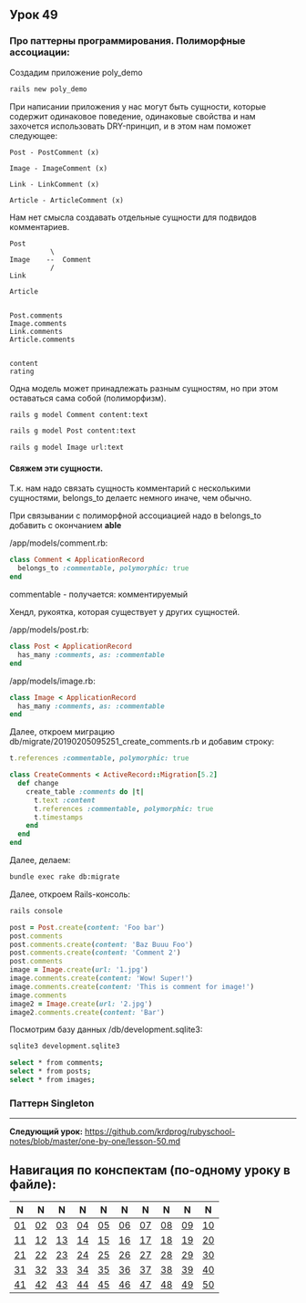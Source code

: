 ## Урок 49

### Про паттерны программирования. Полиморфные ассоциации:

Создадим приложение poly_demo

```bash
rails new poly_demo
```

При написании приложения у нас могут быть сущности, которые содержит одинаковое поведение, одинаковые свойства и нам захочется использовать DRY-принцип, и в этом нам поможет следующее:

```text
Post - PostComment (x)

Image - ImageComment (x)

Link - LinkComment (x)

Article - ArticleComment (x)
```

Нам нет смысла создавать отдельные сущности для подвидов комментариев.


```text
Post
          \
Image    --  Comment
          /
Link

Article


Post.comments
Image.comments
Link.comments
Article.comments


content
rating
```

Одна модель может принадлежать разным сущностям, но при этом оставаться сама собой (полиморфизм).

```bash
rails g model Comment content:text
```

```bash
rails g model Post content:text
```

```bash
rails g model Image url:text
```

#### Свяжем эти сущности.

Т.к. нам надо связать сущность комментарий с несколькими сущностями, belongs_to делаетс немного иначе, чем обычно.

При связывании с полиморфной ассоциацией надо в belongs_to добавить с окончанием **able**

/app/models/comment.rb:
```ruby
class Comment < ApplicationRecord
  belongs_to :commentable, polymorphic: true
end
```
commentable - получается: комментируемый

Хендл, рукоятка, которая существует у других сущностей.

/app/models/post.rb:
```ruby
class Post < ApplicationRecord
  has_many :comments, as: :commentable
end
```

/app/models/image.rb:
```ruby
class Image < ApplicationRecord
  has_many :comments, as: :commentable
end
```

Далее, откроем миграцию db/migrate/20190205095251_create_comments.rb и добавим строку:

```ruby
t.references :commentable, polymorphic: true
```

```ruby
class CreateComments < ActiveRecord::Migration[5.2]
  def change
    create_table :comments do |t|
      t.text :content
      t.references :commentable, polymorphic: true
      t.timestamps
    end
  end
end
```

Далее, делаем:

```bash
bundle exec rake db:migrate
```

Далее, откроем Rails-консоль:

```bash
rails console
```

```ruby
post = Post.create(content: 'Foo bar')
post.comments
post.comments.create(content: 'Baz Buuu Foo')
post.comments.create(content: 'Comment 2')
post.comments
image = Image.create(url: '1.jpg')
image.comments.create(content: 'Wow! Super!')
image.comments.create(content: 'This is comment for image!')
image.comments
image2 = Image.create(url: '2.jpg')
image2.comments.create(content: 'Bar')
```

Посмотрим базу данных /db/development.sqlite3:

```bash
sqlite3 development.sqlite3
```

```bash
select * from comments;
select * from posts;
select * from images;
```

### Паттерн Singleton




---
**Следующий урок:**  https://github.com/krdprog/rubyschool-notes/blob/master/one-by-one/lesson-50.md

## Навигация по конспектам (по-одному уроку в файле):

|  N  |  N  |  N  |  N  |  N  |  N  |  N  |  N  |  N  |  N  |
|-----|-----|-----|-----|-----|-----|-----|-----|-----|-----|
|  [01](https://github.com/krdprog/rubyschool-notes/blob/master/one-by-one/lesson-01.md)  |  [02](https://github.com/krdprog/rubyschool-notes/blob/master/one-by-one/lesson-02.md)   |  [03](https://github.com/krdprog/rubyschool-notes/blob/master/one-by-one/lesson-03.md)   |  [04](https://github.com/krdprog/rubyschool-notes/blob/master/one-by-one/lesson-04.md)  |  [05](https://github.com/krdprog/rubyschool-notes/blob/master/one-by-one/lesson-05.md)  |  [06](https://github.com/krdprog/rubyschool-notes/blob/master/one-by-one/lesson-06.md)  |  [07](https://github.com/krdprog/rubyschool-notes/blob/master/one-by-one/lesson-07.md)  |  [08](https://github.com/krdprog/rubyschool-notes/blob/master/one-by-one/lesson-08.md)  |  [09](https://github.com/krdprog/rubyschool-notes/blob/master/one-by-one/lesson-09.md)  |  [10](https://github.com/krdprog/rubyschool-notes/blob/master/one-by-one/lesson-10.md) |
|  [11](https://github.com/krdprog/rubyschool-notes/blob/master/one-by-one/lesson-11.md) |  [12](https://github.com/krdprog/rubyschool-notes/blob/master/one-by-one/lesson-12.md) |  [13](https://github.com/krdprog/rubyschool-notes/blob/master/one-by-one/lesson-13.md) |  [14](https://github.com/krdprog/rubyschool-notes/blob/master/one-by-one/lesson-14.md) |  [15](https://github.com/krdprog/rubyschool-notes/blob/master/one-by-one/lesson-15.md) |  [16](https://github.com/krdprog/rubyschool-notes/blob/master/one-by-one/lesson-16.md) |  [17](https://github.com/krdprog/rubyschool-notes/blob/master/one-by-one/lesson-17.md) |  [18](https://github.com/krdprog/rubyschool-notes/blob/master/one-by-one/lesson-18.md) |  [19](https://github.com/krdprog/rubyschool-notes/blob/master/one-by-one/lesson-19.md) |  [20](https://github.com/krdprog/rubyschool-notes/blob/master/one-by-one/lesson-20.md) |
|  [21](https://github.com/krdprog/rubyschool-notes/blob/master/one-by-one/lesson-21.md) |  [22](https://github.com/krdprog/rubyschool-notes/blob/master/one-by-one/lesson-22.md) |  [23](https://github.com/krdprog/rubyschool-notes/blob/master/one-by-one/lesson-23.md) |  [24](https://github.com/krdprog/rubyschool-notes/blob/master/one-by-one/lesson-24.md) |  [25](https://github.com/krdprog/rubyschool-notes/blob/master/one-by-one/lesson-25.md) |  [26](https://github.com/krdprog/rubyschool-notes/blob/master/one-by-one/lesson-26.md) |  [27](https://github.com/krdprog/rubyschool-notes/blob/master/one-by-one/lesson-27.md) |  [28](https://github.com/krdprog/rubyschool-notes/blob/master/one-by-one/lesson-28.md) |  [29](https://github.com/krdprog/rubyschool-notes/blob/master/one-by-one/lesson-29.md) |  [30](https://github.com/krdprog/rubyschool-notes/blob/master/one-by-one/lesson-30.md) |
|  [31](https://github.com/krdprog/rubyschool-notes/blob/master/one-by-one/lesson-31.md) |  [32](https://github.com/krdprog/rubyschool-notes/blob/master/one-by-one/lesson-32.md) |  [33](https://github.com/krdprog/rubyschool-notes/blob/master/one-by-one/lesson-33.md) |  [34](https://github.com/krdprog/rubyschool-notes/blob/master/one-by-one/lesson-34.md) |  [35](https://github.com/krdprog/rubyschool-notes/blob/master/one-by-one/lesson-35.md) |  [36](https://github.com/krdprog/rubyschool-notes/blob/master/one-by-one/lesson-36.md) |  [37](https://github.com/krdprog/rubyschool-notes/blob/master/one-by-one/lesson-37.md) |  [38](https://github.com/krdprog/rubyschool-notes/blob/master/one-by-one/lesson-38.md) |  [39](https://github.com/krdprog/rubyschool-notes/blob/master/one-by-one/lesson-39.md) |  [40](https://github.com/krdprog/rubyschool-notes/blob/master/one-by-one/lesson-40.md) |
|  [41](https://github.com/krdprog/rubyschool-notes/blob/master/one-by-one/lesson-41.md) |  [42](https://github.com/krdprog/rubyschool-notes/blob/master/one-by-one/lesson-42.md) |  [43](https://github.com/krdprog/rubyschool-notes/blob/master/one-by-one/lesson-43.md) |  [44](https://github.com/krdprog/rubyschool-notes/blob/master/one-by-one/lesson-44.md) |  [45](https://github.com/krdprog/rubyschool-notes/blob/master/one-by-one/lesson-45.md) |  [46](https://github.com/krdprog/rubyschool-notes/blob/master/one-by-one/lesson-46.md) |  [47](https://github.com/krdprog/rubyschool-notes/blob/master/one-by-one/lesson-47.md) |  [48](https://github.com/krdprog/rubyschool-notes/blob/master/one-by-one/lesson-48.md) |  [49](https://github.com/krdprog/rubyschool-notes/blob/master/one-by-one/lesson-49.md) |  [50](https://github.com/krdprog/rubyschool-notes/blob/master/one-by-one/lesson-50.md) |
